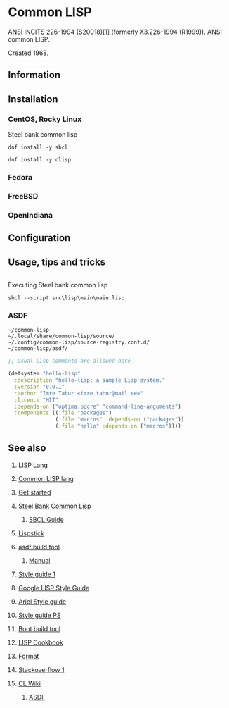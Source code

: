 # Common LISP

ANSI INCITS 226-1994 (S20018)[1] (formerly X3.226-1994 (R1999)). ANSI common LISP.

Created 1968.

## Information

## Installation

### CentOS, Rocky Linux

Steel bank common lisp

```shell
dnf install -y sbcl
```

```shell
dnf install -y clisp
```

### Fedora

### FreeBSD

### OpenIndiana

## Configuration

## Usage, tips and tricks

```clojure
```

Executing Steel bank common lisp

```shell
sbcl --script src\lisp\main\main.lisp
```

### ASDF

```
~/common-lisp
~/.local/share/common-lisp/source/
~/.config/common-lisp/source-registry.conf.d/
~/common-lisp/asdf/
```

```clojure
;; Usual Lisp comments are allowed here

(defsystem "hello-lisp"
  :description "hello-lisp: a sample Lisp system."
  :version "0.0.1"
  :author "Imre Tabur <imre.tabur@mail.ee>"
  :licence "MIT"
  :depends-on ("optima.ppcre" "command-line-arguments")
  :components ((:file "packages")
               (:file "macros" :depends-on ("packages"))
               (:file "hello" :depends-on ("macros"))))
```

## See also

1. [LISP Lang](https://lisp-lang.org/)

1. [Common LISP lang](https://common-lisp.net/)

1. [Get started](https://lisp-lang.org/learn/getting-started/)

1. [Steel Bank Common Lisp](http://www.sbcl.org/)

    1. [SBCL Guide](http://www.sbcl.org/manual/index.html)

1. [Lispstick](http://www.iqool.de/lispstick.html)

1. [asdf build tool](https://asdf.common-lisp.dev/)

    1. [Manual](https://asdf.common-lisp.dev/asdf.html)

1. [Style guide 1](https://lisp-lang.org/style-guide/)

1. [Google LISP Style Guide](https://google.github.io/styleguide/lispguide.xml)

1. [Ariel Style guide](http://labs.ariel-networks.com/cl-style-guide.html)

1. [Style guide PS](norvig.com/luv-slides.ps)

1. [Boot build tool](https://boot-clj.github.io/)

1. [LISP Cookbook](https://lispcookbook.github.io/cl-cookbook)

1. [Format](https://en.wikipedia.org/wiki/Format_(Common_Lisp))

1. [Stackoverflow 1](https://stackoverflow.com/questions/23586404/asdf-building-and-common-lisp)

1. [CL Wiki](https://www.cliki.net)

	1. [ASDF](https://www.cliki.net/asdf)